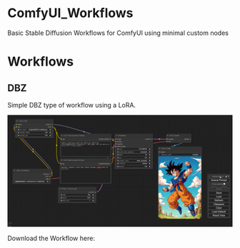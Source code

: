 # ComfyUI_Workflows
Basic Stable Diffusion Workflows for ComfyUI using minimal custom nodes

# Workflows

## DBZ

Simple DBZ type of workflow using a LoRA.

![](https://github.com/JordiCorbilla/ComfyUI_Workflows/raw/main/workflow_images/dbz.png)

Download the Workflow here:
